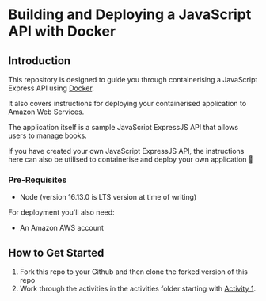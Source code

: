 # Building and Deploying a JavaScript API with Docker

## Introduction
This repository is designed to guide you through containerising a JavaScript Express API using [Docker](https://www.docker.com/).

It also covers instructions for deploying your containerised application to Amazon Web Services.

The application itself is a sample JavaScript ExpressJS API that allows users to manage books.

If you have created your own JavaScript ExpressJS API, the instructions here can also be utilised to containerise and deploy your own application 🙌

### Pre-Requisites
- Node (version 16.13.0 is LTS version at time of writing)

For deployment you'll also need:

- An Amazon AWS account

## How to Get Started

1. Fork this repo to your Github and then clone the forked version of this repo
2. Work through the activities in the activities folder starting with [Activity 1](./activities/activity_1.md).